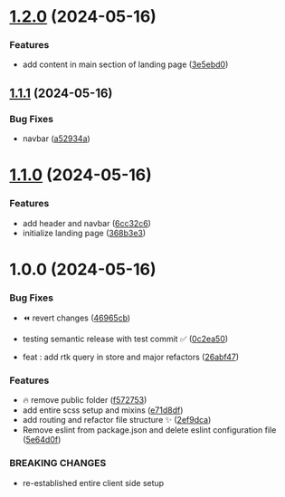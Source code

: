 # [1.2.0](https://github.com/codezeniths/Elysian/compare/v1.1.1...v1.2.0) (2024-05-16)


### Features

* add content in main section of landing page ([3e5ebd0](https://github.com/codezeniths/Elysian/commit/3e5ebd042238fff41b8a59a3fb2d257b6f6cdbc3))

## [1.1.1](https://github.com/codezeniths/Elysian/compare/v1.1.0...v1.1.1) (2024-05-16)


### Bug Fixes

* navbar ([a52934a](https://github.com/codezeniths/Elysian/commit/a52934ac024f530bd0bc9af3c7e1e0aac38b61f1))

# [1.1.0](https://github.com/codezeniths/Elysian/compare/v1.0.0...v1.1.0) (2024-05-16)


### Features

* add header and navbar ([6cc32c6](https://github.com/codezeniths/Elysian/commit/6cc32c611245fb22c2d2e36465b6441646278dc5))
* initialize landing page ([368b3e3](https://github.com/codezeniths/Elysian/commit/368b3e32aad3b2c1380da0de59ef62e796612bf7))

# 1.0.0 (2024-05-16)


### Bug Fixes

* :rewind: revert changes ([46965cb](https://github.com/codezeniths/Elysian/commit/46965cbb67043bcae0c1099b02049ad98e1fd18c))
* testing semantic release with test commit :white_check_mark: ([0c2ea50](https://github.com/codezeniths/Elysian/commit/0c2ea5089eb697ea37185d2538c745b3bf366992))


* feat : add rtk query in store and major refactors ([26abf47](https://github.com/codezeniths/Elysian/commit/26abf47248d82b46f106b05c6f11c79942db4694))


### Features

* :fire: remove public folder ([f572753](https://github.com/codezeniths/Elysian/commit/f5727536617eea8dcac87a5f06b2208066c2a736))
* add entire scss setup and mixins ([e71d8df](https://github.com/codezeniths/Elysian/commit/e71d8df8096a7b88e1c7a465d176e6f281b915f4))
* add routing and refactor file structure :sparkles: ([2ef9dca](https://github.com/codezeniths/Elysian/commit/2ef9dca82189f6c462a0648b669ead1dd33e29f8))
* Remove eslint from package.json and delete eslint configuration file ([5e64d0f](https://github.com/codezeniths/Elysian/commit/5e64d0fc0d9846cd815d42a338b0a45aa6ead422))


### BREAKING CHANGES

* re-established entire client side setup
